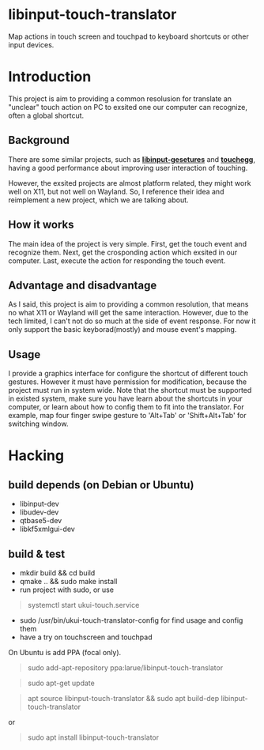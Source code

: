 # libinput-touch-translator
Map actions in touch screen and touchpad to keyboard shortcuts or other input devices.

# Introduction

This project is aim to providing a common resolusion for translate an "unclear" touch action on PC to exsited one our computer can recognize, often a global shortcut. 

## Background

There are some similar projects, such as [**libinput-gesetures**](https://github.com/bulletmark/libinput-gestures) and [**touchegg**](http://code.google.com/p/touchegg), having a good performance about improving user interaction of touching.

However, the exsited projects are almost platform related, they might work well on X11, but not well on Wayland. So, I reference their idea and reimplement a new project, which we are talking about.

## How it works

The main idea of the project is very simple. First, get the touch event and recognize them. Next, get the crosponding action which exsited in our computer. Last, execute the action for responding the touch event.

## Advantage and disadvantage

As I said, this project is aim to providing a common resolution, that means no what X11 or Wayland will get the same interaction. However, due to the tech limited, I can't not do so much at the side of event response. For now it only support the basic keyborad(mostly) and mouse event's mapping.

## Usage

I provide a graphics interface for configure the shortcut of different touch gestures. However it must have permission for modification, because the project must run in system wide. Note that the shortcut must be supported in existed system, make sure you have learn about the shortcuts in your computer, or learn about how to config them to fit into the translator. For example, map four finger swipe gesture to 'Alt+Tab' or 'Shift+Alt+Tab' for switching window.

# Hacking

## build depends (on Debian or Ubuntu)
- libinput-dev
- libudev-dev
- qtbase5-dev
- libkf5xmlgui-dev

## build & test
- mkdir build && cd build
- qmake .. && sudo make install
- run project with sudo, or use
> systemctl start ukui-touch.service
- sudo /usr/bin/ukui-touch-translator-config for find usage and config them
- have a try on touchscreen and touchpad

On Ubuntu is add PPA (focal only).

> sudo add-apt-repository ppa:larue/libinput-touch-translator

> sudo apt-get update

> apt source libinput-touch-translator && sudo apt build-dep libinput-touch-translator

or

> sudo apt install libinput-touch-translator